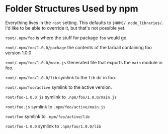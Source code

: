 # Folder Structures Used by npm

Everything lives in the `root` setting. This defaults to
`$HOME/.node_libraries/`. I'd like to be able to override it, but that's not
possible yet.

`root/.npm/foo` is where the stuff for package `foo` would go.

`root/.npm/foo/1.0.0/package` the contents of the tarball containing foo
version 1.0.0

`root/.npm/foo/1.0.0/main.js` Generated file that exports the `main` module in
foo.

`root/.npm/foo/1.0.0/lib` symlink to the `lib` dir in foo.

`root/.npm/foo/active` symlink to the active version.

`root/foo-1.0.0.js` symlink to `.npm/foo/1.0.0/main.js`

`root/foo.js` symlink to `.npm/foo/active/main.js`

`root/foo` symlink to `.npm/foo/active/lib`

`root/foo-1.0.0` symlink to `.npm/foo/1.0.0/lib`

